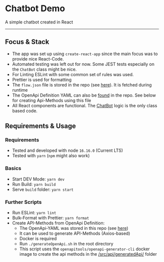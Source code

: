 # Chatbot Demo

A simple chatbot created in React

---

## Focus & Stack

- The app was set up using `create-react-app` since the main focus was to provide nice React-Code.
- Automated testing was left out for now. Some JEST tests especially on the `ChatBot` class might be nice.
- For Linting ESLint with some common set of rules was used.
- Prettier is used for formatting
- The `flow.json` file is stored in the repo (see [here](/public/flow.json)). It is fetched during runtime
- The OpenApi Definition YAML can also be [found](src/api/chatbot.yaml) in the repo. See below for creating Api-Methods using this file
- All React components are functional. The [ChatBot](src/logic/ChatBot.ts) logic is the only class based code.

## Requirements & Usage

### Requirements

- Tested and developed with node `16.16.0` (Current LTS)
- Tested with `yarn` (`npm` might also work)

### Basics

- Start DEV Mode: `yarn dev`
- Run Build: `yarn build`
- Serve `build` folder: `yarn start`

### Further Scripts

- Run ESLint: `yarn lint`
- Bulk-Format with Prettier: `yarn format`
- Create API-Methods from OpenApi Definition:
  - The OpenApi-YAML was stored in this repo (see [here](/src/api/chatbot.yaml))
  - It can be used to generate API-Methods (Axios-based)
  - Docker is required
  - Run `./generateOpenApi.sh` in the root directory
  - This script uses the `openapitools/openapi-generator-cli` docker image to create the api methods in the [/src/api/generatedApi/]() folder
